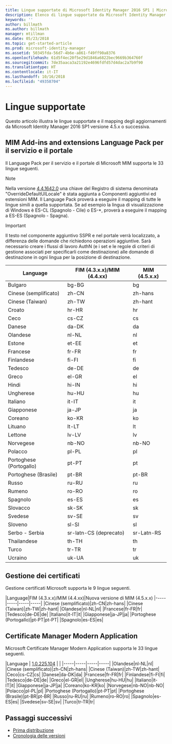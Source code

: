 ```yaml
---
title: Lingue supportate di Microsoft Identity Manager 2016 SP1 | Microsoft Docs
description: Elenco di lingue supportate da Microsoft Identity Manager 2016 SP1.
keywords: ''
author: billmath
ms.author: billmath
manager: mtillman
ms.date: 05/23/2018
ms.topic: get-started-article
ms.prod: microsoft-identity-manager
ms.assetid: 50345fda-56d7-4b6e-a861-f49ff90a8376
ms.openlocfilehash: 61d5f4ec20f5e29d1846a6822bec9669b364760f
ms.sourcegitcommit: 7de35aaca3a21192e4696fdfd57d4dac2a7b9f90
ms.translationtype: HT
ms.contentlocale: it-IT
ms.lasthandoff: 10/16/2018
ms.locfileid: "49358704"
---
```

# <a name="supported-languages"></a>Lingue supportate

Questo articolo illustra le lingue supportate e il mapping degli aggiornamenti da Microsoft Identity Manager 2016 SP1 versione 4.5.x o successiva.

## <a name="mim-service-and-portal-and-add-ins-and-extensions-language-pack"></a>MIM Add-ins and extensions Language Pack per il servizio e il portale 

Il Language Pack per il servizio e il portale di Microsoft MIM supporta le 33 lingue seguenti.  

> [!NOTE]
> Nella versione [4.4.1642.0](https://support.microsoft.com/en-us/help/4021562/hotfix-rollup-package-build-4-4-1642-0-is-available-for-microsoft) una chiave del Registro di sistema denominata "OverrideDefaultUILocale" è stata aggiunta a Componenti aggiuntivi ed estensioni MIM. Il Language Pack proverà a eseguire il mapping di tutte le lingue simili a quella supportata. Se ad esempio la lingua di visualizzazione di Windows è ES-CL (Spagnolo - Cile) o ES-\*, proverà a eseguire il mapping a ES-ES (Spagnolo - Spagna).

> [!IMPORTANT]
> Il testo nel componente aggiuntivo SSPR e nel portale verrà localizzato, a differenza delle domande che richiedono operazioni aggiuntive. Sarà necessario creare i flussi di lavoro AuthN (e i set e le regole di criteri di gestione associati per specificarli come destinazione) alle domande di destinazione in ogni lingua per la posizione di destinazione.

|       Language        | FIM (4.3.x.x)/MIM (4.4.xx) | MIM (4.5.x.x) |
|-----------------------|--------------------------|--------------|
|       Bulgaro       |          bg-BG           |      bg      |
| Cinese (semplificato)  |          zh-CN           |   zh-hans    |
|   Cinese (Taiwan)    |          zh-TW           |   zh-hant    |
|       Croato        |          hr-HR           |      hr      |
|         Ceco         |          cs-CZ           |      cs      |
|        Danese         |          da-DK           |      da      |
|         Olandese         |          nl-NL           |      nl      |
|       Estone        |          et-EE           |      et      |
|        Francese         |          fr-FR           |      fr      |
|        Finlandese        |          fi-FI           |      fi      |
|        Tedesco         |          de-DE           |      de      |
|         Greco         |          el-GR           |      el      |
|         Hindi         |          hi-IN           |      hi      |
|       Ungherese       |          hu-HU           |      hu      |
|        Italiano        |          it-IT           |      it      |
|       Giapponese        |          ja-JP           |      ja      |
|        Coreano         |          ko-KR           |      ko      |
|      Lituano       |          lt-LT           |      lt      |
|        Lettone        |          lv-LV           |      lv      |
|       Norvegese       |          nb-NO           |    nb-NO     |
|        Polacco         |          pl-PL           |      pl      |
| Portoghese (Portogallo) |          pt-PT           |      pt      |
|  Portoghese (Brasile)  |          pt-BR           |    pt-BR     |
|        Russo        |          ru-RU           |      ru      |
|       Rumeno        |          ro-RO           |      ro      |
|        Spagnolo        |          es-ES           |      es      |
|        Slovacco         |          sk-SK           |      sk      |
|        Svedese        |          sv-SE           |      sv      |
|       Sloveno       |          sl-SI           |      sl      |
|   Serbo - Serbia    |  sr-latn-CS (deprecato)  |  sr-Latn-RS  |
|         Thailandese          |          th-TH           |      th      |
|        Turco        |          tr-TR           |      tr      |
|       Ucraino       |          uk-UA           |      uk      |

## <a name="certificate-management"></a>Gestione dei certificati 
Gestione certificati Microsoft supporta le 9 lingue seguenti. 

|Language|FIM (4.3.x.x)/MIM (4.4.xx)|Nuova versione di MIM (4.5.x.x)
|-----|-----|-----|-----|
|Cinese (semplificato)|zh-CN|zh-hans|
|Cinese (Taiwan)|zh-TW|zh-hant|
|Olandese|nl-NL|nl|
|Francese|fr-FR|fr|
|Tedesco|de-DE|de|
|Italiano|it-IT|it|
|Giapponese|ja-JP|ja|
|Portoghese (Portogallo)|pt-PT|pt-PT|
|Spagnolo|es-ES|es|

## <a name="certificate-management-modern-application"></a>Certificate Manager Modern Application  
Microsoft Certificate Manager Modern Application supporta le 33 lingue seguenti. 

|Language | [1.0.225.104](https://www.microsoft.com/en-us/download/details.aspx?id=54954) | |
|-----|-----|-----|-----|
|Olandese|nl-NL|nl|
|Cinese (semplificato)|zh-CN|zh-hans|
|Cinese (Taiwan)|zh-TW|zh-hant|
|Ceco|cs-CZ|cs|
|Danese|da-DK|da|
|Francese|fr-FR|fr|
|Finlandese|fi-FI|fi|
|Tedesco|de-DE|de|
|Greco|el-GR|el|
|Ungherese|hu-HU|hu|
|Italiano|it-IT|it|
|Giapponese|ja-JP|ja|
|Coreano|ko-KR|ko|
|Norvegese|nb-NO|nb-NO|
|Polacco|pl-PL|pl|
|Portoghese (Portogallo)|pt-PT|pt|
|Portoghese (Brasile)|pt-BR|pt-BR|
|Russo|ru-RU|ru|
|Rumeno|ro-RO|ro|
|Spagnolo|es-ES|es|
|Svedese|sv-SE|sv|
|Turco|tr-TR|tr|

## <a name="next-steps"></a>Passaggi successivi

- [Prima distribuzione](microsoft-identity-manager-deploy.md)
- [Cronologia delle versioni](/reference/version-history.md)
